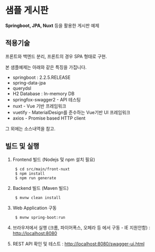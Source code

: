 # 샘플 게시판
**Springboot, JPA, Nuxt** 등을 활용한 게시판 예제

적용기술
-----------

프론트와 백엔드 분리, 프론트의 경우 SPA 형태로 구현. 

본 샘플예제는 아래와 같은 특징을 가집니다.

* springboot : 2.2.5.RELEASE 
* spring-data-jpa
* querydsl
* H2 Database : In-memory DB
* springfox-swagger2 - API 테스팅
* nuxt - Vue 기반 프레임워크
* vuetify - MaterialDesign를 준수하는 Vue기반 UI 프레임워크 
* axios - Promise based HTTP client 

그 외에는 소스내역을 참고.  


빌드 및 실행
---------------

1. Frontend 빌드 (Nodejs 및 npm 설치 필요)

        $ cd src/main/front-nuxt
        $ npm install
        $ npm run generate

2. Backend 빌드 (Maven 빌드)

        $ mvnw clean install

3. Web Application 구동  

        $ mvnw spring-boot:run

4. 브라우저에서 실행 (크롬, 파이어폭스, 오페라 등 에서 구동 - IE 지원안함)
: [http://localhost:8080](http://localhost:8080)    
5. REST API 확인 및 테스트
: [http://localhost:8080/swagger-ui.html](http://localhost:8080/swagger-ui.html)   

